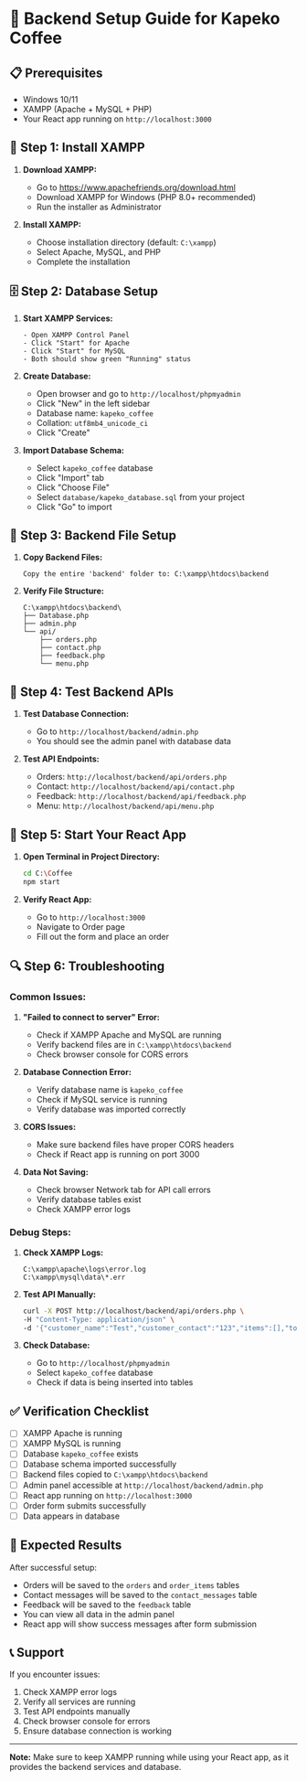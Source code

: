 # 🚀 Backend Setup Guide for Kapeko Coffee

## 📋 Prerequisites
- Windows 10/11
- XAMPP (Apache + MySQL + PHP)
- Your React app running on `http://localhost:3000`

## 🔧 Step 1: Install XAMPP

1. **Download XAMPP:**
   - Go to https://www.apachefriends.org/download.html
   - Download XAMPP for Windows (PHP 8.0+ recommended)
   - Run the installer as Administrator

2. **Install XAMPP:**
   - Choose installation directory (default: `C:\xampp`)
   - Select Apache, MySQL, and PHP
   - Complete the installation

## 🗄️ Step 2: Database Setup

1. **Start XAMPP Services:**
   ```
   - Open XAMPP Control Panel
   - Click "Start" for Apache
   - Click "Start" for MySQL
   - Both should show green "Running" status
   ```

2. **Create Database:**
   - Open browser and go to `http://localhost/phpmyadmin`
   - Click "New" in the left sidebar
   - Database name: `kapeko_coffee`
   - Collation: `utf8mb4_unicode_ci`
   - Click "Create"

3. **Import Database Schema:**
   - Select `kapeko_coffee` database
   - Click "Import" tab
   - Click "Choose File"
   - Select `database/kapeko_database.sql` from your project
   - Click "Go" to import

## 📁 Step 3: Backend File Setup

1. **Copy Backend Files:**
   ```
   Copy the entire 'backend' folder to: C:\xampp\htdocs\backend
   ```

2. **Verify File Structure:**
   ```
   C:\xampp\htdocs\backend\
   ├── Database.php
   ├── admin.php
   └── api/
       ├── orders.php
       ├── contact.php
       ├── feedback.php
       └── menu.php
   ```

## 🔗 Step 4: Test Backend APIs

1. **Test Database Connection:**
   - Go to `http://localhost/backend/admin.php`
   - You should see the admin panel with database data

2. **Test API Endpoints:**
   - Orders: `http://localhost/backend/api/orders.php`
   - Contact: `http://localhost/backend/api/contact.php`
   - Feedback: `http://localhost/backend/api/feedback.php`
   - Menu: `http://localhost/backend/api/menu.php`

## 🚀 Step 5: Start Your React App

1. **Open Terminal in Project Directory:**
   ```bash
   cd C:\Coffee
   npm start
   ```

2. **Verify React App:**
   - Go to `http://localhost:3000`
   - Navigate to Order page
   - Fill out the form and place an order

## 🔍 Step 6: Troubleshooting

### Common Issues:

1. **"Failed to connect to server" Error:**
   - Check if XAMPP Apache and MySQL are running
   - Verify backend files are in `C:\xampp\htdocs\backend`
   - Check browser console for CORS errors

2. **Database Connection Error:**
   - Verify database name is `kapeko_coffee`
   - Check if MySQL service is running
   - Verify database was imported correctly

3. **CORS Issues:**
   - Make sure backend files have proper CORS headers
   - Check if React app is running on port 3000

4. **Data Not Saving:**
   - Check browser Network tab for API call errors
   - Verify database tables exist
   - Check XAMPP error logs

### Debug Steps:

1. **Check XAMPP Logs:**
   ```
   C:\xampp\apache\logs\error.log
   C:\xampp\mysql\data\*.err
   ```

2. **Test API Manually:**
   ```bash
   curl -X POST http://localhost/backend/api/orders.php \
   -H "Content-Type: application/json" \
   -d '{"customer_name":"Test","customer_contact":"123","items":[],"total_amount":0}'
   ```

3. **Check Database:**
   - Go to `http://localhost/phpmyadmin`
   - Select `kapeko_coffee` database
   - Check if data is being inserted into tables

## ✅ Verification Checklist

- [ ] XAMPP Apache is running
- [ ] XAMPP MySQL is running
- [ ] Database `kapeko_coffee` exists
- [ ] Database schema imported successfully
- [ ] Backend files copied to `C:\xampp\htdocs\backend`
- [ ] Admin panel accessible at `http://localhost/backend/admin.php`
- [ ] React app running on `http://localhost:3000`
- [ ] Order form submits successfully
- [ ] Data appears in database

## 🎯 Expected Results

After successful setup:
- Orders will be saved to the `orders` and `order_items` tables
- Contact messages will be saved to the `contact_messages` table
- Feedback will be saved to the `feedback` table
- You can view all data in the admin panel
- React app will show success messages after form submission

## 📞 Support

If you encounter issues:
1. Check XAMPP error logs
2. Verify all services are running
3. Test API endpoints manually
4. Check browser console for errors
5. Ensure database connection is working

---

**Note:** Make sure to keep XAMPP running while using your React app, as it provides the backend services and database.
